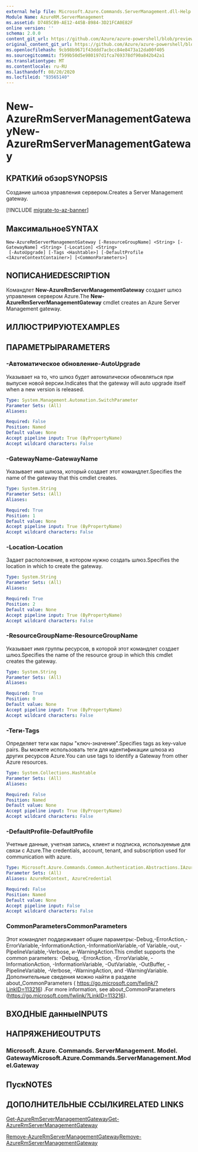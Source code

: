```yaml
---
external help file: Microsoft.Azure.Commands.ServerManagement.dll-Help.xml
Module Name: AzureRM.ServerManagement
ms.assetid: D7485CB9-AE12-445B-8984-3D21FCA0E82F
online version: ''
schema: 2.0.0
content_git_url: https://github.com/Azure/azure-powershell/blob/preview/src/ResourceManager/ServerManagement/Commands.ServerManagement/help/New-AzureRmServerManagementGateway.md
original_content_git_url: https://github.com/Azure/azure-powershell/blob/preview/src/ResourceManager/ServerManagement/Commands.ServerManagement/help/New-AzureRmServerManagementGateway.md
ms.openlocfilehash: 9cb98b9671f43ddd7acbcc84e8473a12da00f405
ms.sourcegitcommit: f599b50d5e980197d1fca769378df90a842b42a1
ms.translationtype: MT
ms.contentlocale: ru-RU
ms.lasthandoff: 08/20/2020
ms.locfileid: "93565140"
---
```

# <span data-ttu-id="a1d78-101">New-AzureRmServerManagementGateway</span><span class="sxs-lookup"><span data-stu-id="a1d78-101">New-AzureRmServerManagementGateway</span></span>

## <span data-ttu-id="a1d78-102">КРАТКИй обзор</span><span class="sxs-lookup"><span data-stu-id="a1d78-102">SYNOPSIS</span></span>
<span data-ttu-id="a1d78-103">Создание шлюза управления сервером.</span><span class="sxs-lookup"><span data-stu-id="a1d78-103">Creates a Server Management gateway.</span></span>

[!INCLUDE [migrate-to-az-banner](../../includes/migrate-to-az-banner.md)]

## <span data-ttu-id="a1d78-104">Максимальное</span><span class="sxs-lookup"><span data-stu-id="a1d78-104">SYNTAX</span></span>

```
New-AzureRmServerManagementGateway [-ResourceGroupName] <String> [-GatewayName] <String> [-Location] <String>
 [-AutoUpgrade] [-Tags <Hashtable>] [-DefaultProfile <IAzureContextContainer>] [<CommonParameters>]
```

## <span data-ttu-id="a1d78-105">NОПИСАНИЕ</span><span class="sxs-lookup"><span data-stu-id="a1d78-105">DESCRIPTION</span></span>
<span data-ttu-id="a1d78-106">Командлет **New-AzureRmServerManagementGateway** создает шлюз управления сервером Azure.</span><span class="sxs-lookup"><span data-stu-id="a1d78-106">The **New-AzureRmServerManagementGateway** cmdlet creates an Azure Server Management gateway.</span></span>

## <span data-ttu-id="a1d78-107">ИЛЛЮСТРИРУЮТ</span><span class="sxs-lookup"><span data-stu-id="a1d78-107">EXAMPLES</span></span>

## <span data-ttu-id="a1d78-108">ПАРАМЕТРЫ</span><span class="sxs-lookup"><span data-stu-id="a1d78-108">PARAMETERS</span></span>

### <span data-ttu-id="a1d78-109">-Автоматическое обновление</span><span class="sxs-lookup"><span data-stu-id="a1d78-109">-AutoUpgrade</span></span>
<span data-ttu-id="a1d78-110">Указывает на то, что шлюз будет автоматически обновляться при выпуске новой версии.</span><span class="sxs-lookup"><span data-stu-id="a1d78-110">Indicates that the gateway will auto upgrade itself when a new version is released.</span></span>

```yaml
Type: System.Management.Automation.SwitchParameter
Parameter Sets: (All)
Aliases: 

Required: False
Position: Named
Default value: None
Accept pipeline input: True (ByPropertyName)
Accept wildcard characters: False
```

### <span data-ttu-id="a1d78-111">-GatewayName</span><span class="sxs-lookup"><span data-stu-id="a1d78-111">-GatewayName</span></span>
<span data-ttu-id="a1d78-112">Указывает имя шлюза, который создает этот командлет.</span><span class="sxs-lookup"><span data-stu-id="a1d78-112">Specifies the name of the gateway that this cmdlet creates.</span></span>

```yaml
Type: System.String
Parameter Sets: (All)
Aliases: 

Required: True
Position: 1
Default value: None
Accept pipeline input: True (ByPropertyName)
Accept wildcard characters: False
```

### <span data-ttu-id="a1d78-113">-Location</span><span class="sxs-lookup"><span data-stu-id="a1d78-113">-Location</span></span>
<span data-ttu-id="a1d78-114">Задает расположение, в котором нужно создать шлюз.</span><span class="sxs-lookup"><span data-stu-id="a1d78-114">Specifies the location in which to create the gateway.</span></span>

```yaml
Type: System.String
Parameter Sets: (All)
Aliases: 

Required: True
Position: 2
Default value: None
Accept pipeline input: True (ByPropertyName)
Accept wildcard characters: False
```

### <span data-ttu-id="a1d78-115">-ResourceGroupName</span><span class="sxs-lookup"><span data-stu-id="a1d78-115">-ResourceGroupName</span></span>
<span data-ttu-id="a1d78-116">Указывает имя группы ресурсов, в которой этот командлет создает шлюз.</span><span class="sxs-lookup"><span data-stu-id="a1d78-116">Specifies the name of the resource group in which this cmdlet creates the gateway.</span></span>

```yaml
Type: System.String
Parameter Sets: (All)
Aliases: 

Required: True
Position: 0
Default value: None
Accept pipeline input: True (ByPropertyName)
Accept wildcard characters: False
```

### <span data-ttu-id="a1d78-117">-Теги</span><span class="sxs-lookup"><span data-stu-id="a1d78-117">-Tags</span></span>
<span data-ttu-id="a1d78-118">Определяет теги как пары "ключ-значение".</span><span class="sxs-lookup"><span data-stu-id="a1d78-118">Specifies tags as key-value pairs.</span></span>
<span data-ttu-id="a1d78-119">Вы можете использовать теги для идентификации шлюза из других ресурсов Azure.</span><span class="sxs-lookup"><span data-stu-id="a1d78-119">You can use tags to identify a Gateway from other Azure resources.</span></span>

```yaml
Type: System.Collections.Hashtable
Parameter Sets: (All)
Aliases: 

Required: False
Position: Named
Default value: None
Accept pipeline input: True (ByPropertyName)
Accept wildcard characters: False
```

### <span data-ttu-id="a1d78-120">-DefaultProfile</span><span class="sxs-lookup"><span data-stu-id="a1d78-120">-DefaultProfile</span></span>
<span data-ttu-id="a1d78-121">Учетные данные, учетная запись, клиент и подписка, используемые для связи с Azure.</span><span class="sxs-lookup"><span data-stu-id="a1d78-121">The credentials, account, tenant, and subscription used for communication with azure.</span></span>

```yaml
Type: Microsoft.Azure.Commands.Common.Authentication.Abstractions.IAzureContextContainer
Parameter Sets: (All)
Aliases: AzureRmContext, AzureCredential

Required: False
Position: Named
Default value: None
Accept pipeline input: False
Accept wildcard characters: False
```

### <span data-ttu-id="a1d78-122">CommonParameters</span><span class="sxs-lookup"><span data-stu-id="a1d78-122">CommonParameters</span></span>
<span data-ttu-id="a1d78-123">Этот командлет поддерживает общие параметры:-Debug,-ErrorAction,-ErrorVariable,-InformationAction,-InformationVariable,-of Variable,-out,-PipelineVariable,-Verbose, и-WarningAction.</span><span class="sxs-lookup"><span data-stu-id="a1d78-123">This cmdlet supports the common parameters: -Debug, -ErrorAction, -ErrorVariable, -InformationAction, -InformationVariable, -OutVariable, -OutBuffer, -PipelineVariable, -Verbose, -WarningAction, and -WarningVariable.</span></span> <span data-ttu-id="a1d78-124">Дополнительные сведения можно найти в разделе about_CommonParameters ( https://go.microsoft.com/fwlink/?LinkID=113216) .</span><span class="sxs-lookup"><span data-stu-id="a1d78-124">For more information, see about_CommonParameters (https://go.microsoft.com/fwlink/?LinkID=113216).</span></span>

## <span data-ttu-id="a1d78-125">ВХОДНЫЕ данные</span><span class="sxs-lookup"><span data-stu-id="a1d78-125">INPUTS</span></span>

## <span data-ttu-id="a1d78-126">НАПРЯЖЕНИЕ</span><span class="sxs-lookup"><span data-stu-id="a1d78-126">OUTPUTS</span></span>

### <span data-ttu-id="a1d78-127">Microsoft. Azure. Commands. ServerManagement. Model. Gateway</span><span class="sxs-lookup"><span data-stu-id="a1d78-127">Microsoft.Azure.Commands.ServerManagement.Model.Gateway</span></span>

## <span data-ttu-id="a1d78-128">Пуск</span><span class="sxs-lookup"><span data-stu-id="a1d78-128">NOTES</span></span>

## <span data-ttu-id="a1d78-129">ДОПОЛНИТЕЛЬНЫЕ ССЫЛКИ</span><span class="sxs-lookup"><span data-stu-id="a1d78-129">RELATED LINKS</span></span>

[<span data-ttu-id="a1d78-130">Get-AzureRmServerManagementGateway</span><span class="sxs-lookup"><span data-stu-id="a1d78-130">Get-AzureRmServerManagementGateway</span></span>](./Get-AzureRmServerManagementGateway.md)

[<span data-ttu-id="a1d78-131">Remove-AzureRmServerManagementGateway</span><span class="sxs-lookup"><span data-stu-id="a1d78-131">Remove-AzureRmServerManagementGateway</span></span>](./Remove-AzureRmServerManagementGateway.md)


